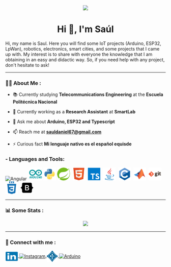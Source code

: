 <div id="header" align="center">
  <img src="https://media.giphy.com/media/v1.Y2lkPTc5MGI3NjExNGNkOWFmNDQ4ZjIzYTNjMDZmMTMwODU2ZTZhY2UxMDFhMDFiZDFjYiZlcD12MV9pbnRlcm5hbF9naWZzX2dpZklkJmN0PWc/fVi9toGlv0tbMm1yoF/giphy.gif" width="140"/>
  <h1 align="center">Hi 👋, I'm Saúl</h1>
</div>

Hi, my name is Saul. Here you will find some IoT projects (Arduino, ESP32, LpWan), robotics, electronics, smart cities, and some projects that I came up with. My interest is to share with everyone the knowledge that I am obtaining in an easy and didactic way. So, if you need help with any project, don't hesitate to ask!

---

### 👨‍💻 About Me :

- 📚 Currently studying **Telecommunications Engineering** at the **Escuela Politécnica Nacional**

- 🔭 Currently working as a **Research Assistant** at **SmartLab**

- 💬 Ask me about **Arduino, ESP32 and Typescript**

- 📫 Reach me at **sauldaniel67@gmail.com**

- ⚡ Curious fact **Mi lenguaje nativo es el español equisde**

<div align="left">
    <h3> - Languages and Tools:</h3>
    <div>
        <img src="https://angular.io/assets/images/logos/angular/angular.svg" title="Angular" alt="Angular" width="40" height="40"/>&nbsp;
        <img src="https://github.com/devicons/devicon/blob/master/icons/arduino/arduino-original-wordmark.svg" title="Arduino" **alt="Arduino" width="40" height="40"/>
        <img src="https://github.com/devicons/devicon/blob/master/icons/python/python-original.svg" title="Python" **alt="Python" width="40" height="40"/>
        <img src="https://github.com/devicons/devicon/blob/master/icons/spring/spring-original.svg" title="Spring" alt="Spring" width="40" height="40"/>&nbsp;
        <img src="https://github.com/devicons/devicon/blob/master/icons/html5/html5-original.svg" title="HTML5" alt="HTML" width="40" height="40"/>&nbsp;
        <img src="https://github.com/devicons/devicon/blob/master/icons/typescript/typescript-original.svg" title="TypeScript" alt="TypeScript" width="40" height="40"/>&nbsp;
        <img src="https://github.com/devicons/devicon/blob/master/icons/java/java-original.svg" title="Java" alt="Java" width="40" height="40"/>&nbsp;
        <img src="https://github.com/devicons/devicon/blob/master/icons/c/c-original.svg" title="C" alt="C" width="40" height="40"/>&nbsp;
        <img src="https://github.com/devicons/devicon/blob/master/icons/matlab/matlab-original.svg" title="Matlab" alt="Matlab"width="40" height="40"/>&nbsp;
        <img src="https://github.com/devicons/devicon/blob/master/icons/git/git-original-wordmark.svg" title="Git" **alt="Git" width="40" height="40"/>
        <img src="https://github.com/devicons/devicon/blob/master/icons/css3/css3-plain-wordmark.svg"  title="CSS3" alt="CSS" width="40" height="40"/>&nbsp;
        <img src="https://github.com/devicons/devicon/blob/master/icons/bootstrap/bootstrap-plain.svg" title="Bootstrap" alt="Bootstrap" width="40" height="40"/>&nbsp;
    </div>
</div>

---

### 📊 Some Stats :

<p align="center">
<a href="https://github.com/AVS1508">
  <img height="180em" src="https://github-readme-stats-eight-theta.vercel.app/api?username=Saudny&show_icons=true&theme=onedark&include_all_commits=true&count_private=true"/>
  <!--img height="180em" src="https://github-readme-stats-eight-theta.vercel.app/api/top-langs/?username=Saudny&layout=compact&langs_count=8&theme=onedark"/-->
</a>
</p>

---

### 📲 Connect with me :

<div id="badges" align="left">
  <a href="https://linkedin.com/in/saudny" target="_blank">
    <img
      align="center"
      src="https://raw.githubusercontent.com/devicons/devicon/master/icons/linkedin/linkedin-original.svg"
      alt="LinkedIn"
      height="30"
      width="40"
    />
  </a>
  <a href="https://www.instagram.com/sauldequito/" target="_blank">
    <img
      align="center"
      src="https://raw.githubusercontent.com/rahuldkjain/github-profile-readme-generator/master/src/images/icons/Social/instagram.svg"
      alt="Instagram"
      height="30"
      width="40"
    />
  </a>
  <a href="https://www.instagram.com/comsoc.epn/" target="_blank">
    <img
      align="center"
      src="https://raw.githubusercontent.com/Saudny/Saudny/main/assets/svg/ieee-icon.svg"
      alt="IEEE"
      height="35"
      width="35"
    />
  </a>
  <a href="https://www.instagram.com/saulhub/" target="_blank">
    <img
      align="center"
      src="https://raw.githubusercontent.com/rahuldkjain/github-profile-readme-generator/master/src/images/icons/Other/arduino.svg"
      alt="Arduino"
      height="30"
      width="40"
    />
  </a>
</div>
